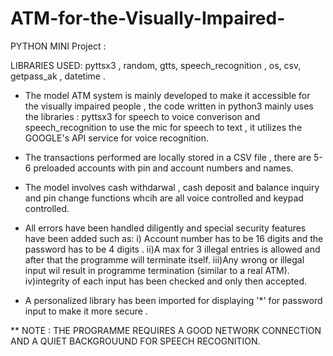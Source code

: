 # ATM-for-the-Visually-Impaired-

PYTHON  MINI Project : 

LIBRARIES USED: pyttsx3 , random, gtts, speech_recognition , os, csv, getpass_ak , datetime .

* The model ATM system is mainly developed to make it accessible for the visually impaired people , 
  the code written in python3 mainly uses the libraries : pyttsx3 for speech to voice converison and 
  speech_recognition to use the mic for speech to text , it utilizes the GOOGLE's API service for voice recognition.
  
* The transactions performed are locally stored in a CSV file , there are 5-6 preloaded accounts with pin and account
  numbers and names.
  
* The model involves cash withdarwal , cash deposit and balance inquiry and pin change functions whcih are all voice 
  controlled and keypad controlled.
  
* All errors have been handled diligently and special security features have been added such as:
  i) Account number has to be 16 digits and the password has to be 4 digits .
  ii)A max for 3 illegal entries is allowed and after that the programme will terminate itself.
  iii)Any wrong or illegal input wil result in programme termination (similar to a real ATM).
  iv)integrity of each input has been checked and only then accepted.
  
* A personalized library has been imported for displaying '*' for password input to make it more secure .

  
  
  
** NOTE : THE PROGRAMME REQUIRES A GOOD NETWORK CONNECTION AND A QUIET BACKGROUUND FOR SPEECH RECOGNITION.

  




